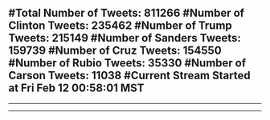#Total Number of Tweets: 811266 
#Number of Clinton Tweets: 235462
#Number of Trump Tweets: 215149
#Number of Sanders Tweets: 159739
#Number of Cruz Tweets: 154550
#Number of Rubio Tweets: 35330
#Number of Carson Tweets: 11038
#Current Stream Started at Fri Feb 12 00:58:01 MST
---
---
---

